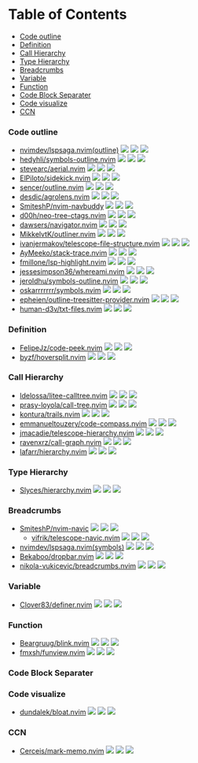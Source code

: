 # Table of Contents

<!-- toc -->

- [Code outline](#code-outline)
- [Definition](#definition)
- [Call Hierarchy](#call-hierarchy)
- [Type Hierarchy](#type-hierarchy)
- [Breadcrumbs](#breadcrumbs)
- [Variable](#variable)
- [Function](#function)
- [Code Block Separater](#code-block-separater)
- [Code visualize](#code-visualize)
- [CCN](#ccn)

<!-- tocstop -->

### Code outline

- [nvimdev/lspsaga.nvim(outline)](https://github.com/nvimdev/lspsaga.nvim) ![](https://img.shields.io/github/stars/nvimdev/lspsaga.nvim) ![](https://img.shields.io/github/last-commit/nvimdev/lspsaga.nvim) ![](https://img.shields.io/github/commit-activity/y/nvimdev/lspsaga.nvim)
- [hedyhli/symbols-outline.nvim](https://github.com/hedyhli/symbols-outline.nvim) ![](https://img.shields.io/github/stars/hedyhli/symbols-outline.nvim) ![](https://img.shields.io/github/last-commit/hedyhli/symbols-outline.nvim) ![](https://img.shields.io/github/commit-activity/y/hedyhli/symbols-outline.nvim)
- [stevearc/aerial.nvim](https://github.com/stevearc/aerial.nvim) ![](https://img.shields.io/github/stars/stevearc/aerial.nvim) ![](https://img.shields.io/github/last-commit/stevearc/aerial.nvim) ![](https://img.shields.io/github/commit-activity/y/stevearc/aerial.nvim)
- [ElPiloto/sidekick.nvim](https://github.com/ElPiloto/sidekick.nvim) ![](https://img.shields.io/github/stars/ElPiloto/sidekick.nvim) ![](https://img.shields.io/github/last-commit/ElPiloto/sidekick.nvim) ![](https://img.shields.io/github/commit-activity/y/ElPiloto/sidekick.nvim)
- [sencer/outline.nvim](https://github.com/sencer/outline.nvim) ![](https://img.shields.io/github/stars/sencer/outline.nvim) ![](https://img.shields.io/github/last-commit/sencer/outline.nvim) ![](https://img.shields.io/github/commit-activity/y/sencer/outline.nvim)
- [desdic/agrolens.nvim](https://github.com/desdic/agrolens.nvim) ![](https://img.shields.io/github/stars/desdic/agrolens.nvim) ![](https://img.shields.io/github/last-commit/desdic/agrolens.nvim) ![](https://img.shields.io/github/commit-activity/y/desdic/agrolens.nvim)
- [SmiteshP/nvim-navbuddy](https://github.com/SmiteshP/nvim-navbuddy) ![](https://img.shields.io/github/stars/SmiteshP/nvim-navbuddy) ![](https://img.shields.io/github/last-commit/SmiteshP/nvim-navbuddy) ![](https://img.shields.io/github/commit-activity/y/SmiteshP/nvim-navbuddy)
- [d00h/neo-tree-ctags.nvim](https://github.com/d00h/neo-tree-ctags.nvim) ![](https://img.shields.io/github/stars/d00h/neo-tree-ctags.nvim) ![](https://img.shields.io/github/last-commit/d00h/neo-tree-ctags.nvim) ![](https://img.shields.io/github/commit-activity/y/d00h/neo-tree-ctags.nvim)
- [dawsers/navigator.nvim](https://github.com/dawsers/navigator.nvim) ![](https://img.shields.io/github/stars/dawsers/navigator.nvim) ![](https://img.shields.io/github/last-commit/dawsers/navigator.nvim) ![](https://img.shields.io/github/commit-activity/y/dawsers/navigator.nvim)
- [MikkelvtK/outliner.nvim](https://github.com/MikkelvtK/outliner.nvim) ![](https://img.shields.io/github/stars/MikkelvtK/outliner.nvim) ![](https://img.shields.io/github/last-commit/MikkelvtK/outliner.nvim) ![](https://img.shields.io/github/commit-activity/y/MikkelvtK/outliner.nvim)
- [ivanjermakov/telescope-file-structure.nvim](https://github.com/ivanjermakov/telescope-file-structure.nvim) ![](https://img.shields.io/github/stars/ivanjermakov/telescope-file-structure.nvim) ![](https://img.shields.io/github/last-commit/ivanjermakov/telescope-file-structure.nvim) ![](https://img.shields.io/github/commit-activity/y/ivanjermakov/telescope-file-structure.nvim)
- [AyMeeko/stack-trace.nvim](https://github.com/AyMeeko/stack-trace.nvim) ![](https://img.shields.io/github/stars/AyMeeko/stack-trace.nvim) ![](https://img.shields.io/github/last-commit/AyMeeko/stack-trace.nvim) ![](https://img.shields.io/github/commit-activity/y/AyMeeko/stack-trace.nvim)
- [fmillone/lsp-highlight.nvim](https://github.com/fmillone/lsp-highlight.nvim) ![](https://img.shields.io/github/stars/fmillone/lsp-highlight.nvim) ![](https://img.shields.io/github/last-commit/fmillone/lsp-highlight.nvim) ![](https://img.shields.io/github/commit-activity/y/fmillone/lsp-highlight.nvim)
- [jessesimpson36/whereami.nvim](https://github.com/jessesimpson36/whereami.nvim) ![](https://img.shields.io/github/stars/jessesimpson36/whereami.nvim) ![](https://img.shields.io/github/last-commit/jessesimpson36/whereami.nvim) ![](https://img.shields.io/github/commit-activity/y/jessesimpson36/whereami.nvim)
- [jeroldhu/symbols-outline.nvim](https://github.com/jeroldhu/symbols-outline.nvim) ![](https://img.shields.io/github/stars/jeroldhu/symbols-outline.nvim) ![](https://img.shields.io/github/last-commit/jeroldhu/symbols-outline.nvim) ![](https://img.shields.io/github/commit-activity/y/jeroldhu/symbols-outline.nvim)
- [oskarrrrrrr/symbols.nvim](https://github.com/oskarrrrrrr/symbols.nvim) ![](https://img.shields.io/github/stars/oskarrrrrrr/symbols.nvim) ![](https://img.shields.io/github/last-commit/oskarrrrrrr/symbols.nvim) ![](https://img.shields.io/github/commit-activity/y/oskarrrrrrr/symbols.nvim)
- [epheien/outline-treesitter-provider.nvim](https://github.com/epheien/outline-treesitter-provider.nvim) ![](https://img.shields.io/github/stars/epheien/outline-treesitter-provider.nvim) ![](https://img.shields.io/github/last-commit/epheien/outline-treesitter-provider.nvim) ![](https://img.shields.io/github/commit-activity/y/epheien/outline-treesitter-provider.nvim)
- [human-d3v/txt-files.nvim](https://github.com/human-d3v/txt-files.nvim) ![](https://img.shields.io/github/stars/human-d3v/txt-files.nvim) ![](https://img.shields.io/github/last-commit/human-d3v/txt-files.nvim) ![](https://img.shields.io/github/commit-activity/y/human-d3v/txt-files.nvim)

### Definition

- [FelipeJz/code-peek.nvim](https://github.com/FelipeJz/code-peek.nvim) ![](https://img.shields.io/github/stars/FelipeJz/code-peek.nvim) ![](https://img.shields.io/github/last-commit/FelipeJz/code-peek.nvim) ![](https://img.shields.io/github/commit-activity/y/FelipeJz/code-peek.nvim)
- [byzf/hoversplit.nvim](https://github.com/byzf/hoversplit.nvim) ![](https://img.shields.io/github/stars/byzf/hoversplit.nvim) ![](https://img.shields.io/github/last-commit/byzf/hoversplit.nvim) ![](https://img.shields.io/github/commit-activity/y/byzf/hoversplit.nvim)

### Call Hierarchy

- [ldelossa/litee-calltree.nvim](https://github.com/ldelossa/litee-calltree.nvim) ![](https://img.shields.io/github/stars/ldelossa/litee-calltree.nvim) ![](https://img.shields.io/github/last-commit/ldelossa/litee-calltree.nvim) ![](https://img.shields.io/github/commit-activity/y/ldelossa/litee-calltree.nvim)
- [prasy-loyola/call-tree.nvim](https://github.com/prasy-loyola/call-tree.nvim) ![](https://img.shields.io/github/stars/prasy-loyola/call-tree.nvim) ![](https://img.shields.io/github/last-commit/prasy-loyola/call-tree.nvim) ![](https://img.shields.io/github/commit-activity/y/prasy-loyola/call-tree.nvim)
- [kontura/trails.nvim](https://github.com/kontura/trails.nvim) ![](https://img.shields.io/github/stars/kontura/trails.nvim) ![](https://img.shields.io/github/last-commit/kontura/trails.nvim) ![](https://img.shields.io/github/commit-activity/y/kontura/trails.nvim)
- [emmanueltouzery/code-compass.nvim](https://github.com/emmanueltouzery/code-compass.nvim) ![](https://img.shields.io/github/stars/emmanueltouzery/code-compass.nvim) ![](https://img.shields.io/github/last-commit/emmanueltouzery/code-compass.nvim) ![](https://img.shields.io/github/commit-activity/y/emmanueltouzery/code-compass.nvim)
- [jmacadie/telescope-hierarchy.nvim](https://github.com/jmacadie/telescope-hierarchy.nvim) ![](https://img.shields.io/github/stars/jmacadie/telescope-hierarchy.nvim) ![](https://img.shields.io/github/last-commit/jmacadie/telescope-hierarchy.nvim) ![](https://img.shields.io/github/commit-activity/y/jmacadie/telescope-hierarchy.nvim)
- [ravenxrz/call-graph.nvim](https://github.com/ravenxrz/call-graph.nvim) ![](https://img.shields.io/github/stars/ravenxrz/call-graph.nvim) ![](https://img.shields.io/github/last-commit/ravenxrz/call-graph.nvim) ![](https://img.shields.io/github/commit-activity/y/ravenxrz/call-graph.nvim)
- [lafarr/hierarchy.nvim](https://github.com/lafarr/hierarchy.nvim) ![](https://img.shields.io/github/stars/lafarr/hierarchy.nvim) ![](https://img.shields.io/github/last-commit/lafarr/hierarchy.nvim) ![](https://img.shields.io/github/commit-activity/y/lafarr/hierarchy.nvim)

### Type Hierarchy

- [Slyces/hierarchy.nvim](https://github.com/Slyces/hierarchy.nvim) ![](https://img.shields.io/github/stars/Slyces/hierarchy.nvim) ![](https://img.shields.io/github/last-commit/Slyces/hierarchy.nvim) ![](https://img.shields.io/github/commit-activity/y/Slyces/hierarchy.nvim)

### Breadcrumbs

- [SmiteshP/nvim-navic](https://github.com/SmiteshP/nvim-navic) ![](https://img.shields.io/github/stars/SmiteshP/nvim-navic) ![](https://img.shields.io/github/last-commit/SmiteshP/nvim-navic) ![](https://img.shields.io/github/commit-activity/y/SmiteshP/nvim-navic)
  - [vifrik/telescope-navic.nvim](https://github.com/vifrik/telescope-navic.nvim) ![](https://img.shields.io/github/stars/vifrik/telescope-navic.nvim) ![](https://img.shields.io/github/last-commit/vifrik/telescope-navic.nvim) ![](https://img.shields.io/github/commit-activity/y/vifrik/telescope-navic.nvim)
- [nvimdev/lspsaga.nvim(symbols)](https://github.com/nvimdev/lspsaga.nvim) ![](https://img.shields.io/github/stars/nvimdev/lspsaga.nvim) ![](https://img.shields.io/github/last-commit/nvimdev/lspsaga.nvim) ![](https://img.shields.io/github/commit-activity/y/nvimdev/lspsaga.nvim)
- [Bekaboo/dropbar.nvim](https://github.com/Bekaboo/dropbar.nvim) ![](https://img.shields.io/github/stars/Bekaboo/dropbar.nvim) ![](https://img.shields.io/github/last-commit/Bekaboo/dropbar.nvim) ![](https://img.shields.io/github/commit-activity/y/Bekaboo/dropbar.nvim)
- [nikola-vukicevic/breadcrumbs.nvim](https://github.com/nikola-vukicevic/breadcrumbs.nvim) ![](https://img.shields.io/github/stars/nikola-vukicevic/breadcrumbs.nvim) ![](https://img.shields.io/github/last-commit/nikola-vukicevic/breadcrumbs.nvim) ![](https://img.shields.io/github/commit-activity/y/nikola-vukicevic/breadcrumbs.nvim)

### Variable

- [Clover83/definer.nvim](https://github.com/Clover83/definer.nvim) ![](https://img.shields.io/github/stars/Clover83/definer.nvim) ![](https://img.shields.io/github/last-commit/Clover83/definer.nvim) ![](https://img.shields.io/github/commit-activity/y/Clover83/definer.nvim)

### Function

- [Beargruug/blink.nvim](https://github.com/Beargruug/blink.nvim) ![](https://img.shields.io/github/stars/Beargruug/blink.nvim) ![](https://img.shields.io/github/last-commit/Beargruug/blink.nvim) ![](https://img.shields.io/github/commit-activity/y/Beargruug/blink.nvim)
- [fmxsh/funview.nvim](https://github.com/fmxsh/funview.nvim) ![](https://img.shields.io/github/stars/fmxsh/funview.nvim) ![](https://img.shields.io/github/last-commit/fmxsh/funview.nvim) ![](https://img.shields.io/github/commit-activity/y/fmxsh/funview.nvim)

### Code Block Separater


### Code visualize

- [dundalek/bloat.nvim](https://github.com/dundalek/bloat.nvim) ![](https://img.shields.io/github/stars/dundalek/bloat.nvim) ![](https://img.shields.io/github/last-commit/dundalek/bloat.nvim) ![](https://img.shields.io/github/commit-activity/y/dundalek/bloat.nvim)

### CCN

- [Cerceis/mark-memo.nvim](https://github.com/Cerceis/mark-memo.nvim) ![](https://img.shields.io/github/stars/Cerceis/mark-memo.nvim) ![](https://img.shields.io/github/last-commit/Cerceis/mark-memo.nvim) ![](https://img.shields.io/github/commit-activity/y/Cerceis/mark-memo.nvim)
